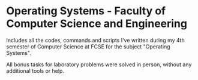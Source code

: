 # Operating Systems - Faculty of Computer Science and Engineering
Includes all the codes, commands and scripts I've written during my 4th semester of Computer Science at FCSE for the subject "Operating Systems".

All bonus tasks for laboratory problems were solved in person, without any additional tools or help.
